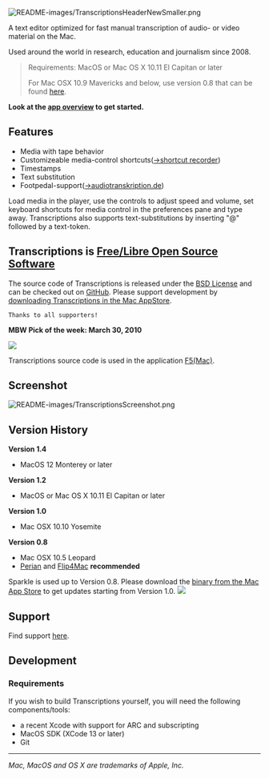 ![README-images/TranscriptionsHeaderNewSmaller.png](README-images/TranscriptionsHeaderNewSmaller.png)



A text editor optimized for fast manual transcription of audio- or video material on the Mac.

Used around the world in research, education and journalism since 2008.

> Requirements: MacOS or Mac OS X 10.11 El Capitan or later
>
> For Mac OSX 10.9 Mavericks and below, use version 0.8 that can be found [here](https://code.google.com/p/transcriptions/downloads/list).

**Look at the [app overview](README-images/transcriptionsAppOverview.pdf) to get started.**

## Features ##

  * Media with tape behavior
  * Customizeable media-control shortcuts([->shortcut recorder](https://github.com/Kentzo/ShortcutRecorder))
  * Timestamps
  * Text substitution
  * Footpedal-support([->audiotranskription.de](http://www.audiotranskription.de/deutsch/transkription/usb-fussschalter-f-pro/usb-fussschalter-f-pro.html))
  
Load media in the player, use the controls to adjust speed and volume, set keyboard shortcuts for media control in the preferences pane and type away. Transcriptions also supports text-substitutions by inserting "@" followed by a text-token.

## Transcriptions is [Free/Libre Open Source Software](https://en.wikipedia.org/wiki/Free_and_open-source_software) ##
The source code of Transcriptions is released under the [BSD License](https://en.wikipedia.org/wiki/BSD_licenses) and can be checked out on [GitHub](https://github.com/soleil-alpin/Transcriptions). 
Please support development by [downloading Transcriptions in the Mac AppStore](https://itunes.apple.com/at/app/transcriptions/id911974149?l=en&mt=12). 

`Thanks to all supporters!`


**MBW Pick of the week: March 30, 2010**

[![](README-images/MacBreakWeekly120X120.jpg)](http://www.mbwpicks.com/2010/03/30/picks-from-mbw-187-a-stick-between-their-legs/)

Transcriptions source code is used in the application [F5(Mac)](http://www.audiotranskription.de/f5.htm).


## Screenshot ##


![README-images/TranscriptionsScreenshot.png](README-images/TranscriptionsScreenshot.png)



## Version History ##
**Version 1.4**
 * MacOS 12 Monterey or later

**Version 1.2**
 * MacOS or Mac OS X 10.11 El Capitan or later

**Version 1.0**
  * Mac OSX 10.10 Yosemite

**Version 0.8**
  * Mac OSX 10.5 Leopard
  * [Perian](http://perian.org/) and [Flip4Mac](http://www.microsoft.com/windows/windowsmedia/player/wmcomponents.mspx) **recommended**


Sparkle is used up to Version 0.8. Please download the [binary from the Mac App Store](https://itunes.apple.com/at/app/transcriptions/id911974149?l=en&mt=12) to get updates starting from Version 1.0.
[![](README-images/Sparkle.png)](http://sparkle.andymatuschak.org/)

## Support ##
Find support [here](https://github.com/soleil-alpin/Transcriptions/issues).

## Development ##
### Requirements ###

If you wish to build Transcriptions yourself, you will need the following components/tools:

* a recent Xcode with support for ARC and subscripting
* MacOS SDK (XCode 13 or later)
* Git

 
* * * 


_Mac, MacOS and OS X are trademarks of Apple, Inc._
